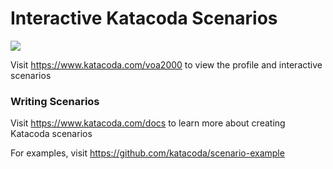 # Interactive Katacoda Scenarios

[![](http://shields.katacoda.com/katacoda/voa2000/count.svg)](https://www.katacoda.com/voa2000 "Get your profile on Katacoda.com")

Visit https://www.katacoda.com/voa2000 to view the profile and interactive scenarios

### Writing Scenarios
Visit https://www.katacoda.com/docs to learn more about creating Katacoda scenarios

For examples, visit https://github.com/katacoda/scenario-example
